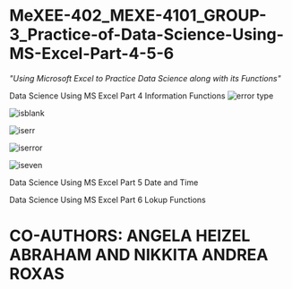 # MeXEE-402_MEXE-4101_GROUP-3_Practice-of-Data-Science-Using-MS-Excel-Part-4-5-6
_"Using Microsoft Excel to Practice Data Science along with its Functions"_

Data Science Using MS Excel Part 4 Information Functions
![error type](https://github.com/MARABI-J/MeXEE-402_MEXE-4101_GROUP-3_Practice-of-Data-Science-Using-MS-Excel-Part-4-5-6/assets/143602067/25e58c56-d658-4cd6-bf5f-cbb99595f0bb)

![isblank](https://github.com/MARABI-J/MeXEE-402_MEXE-4101_GROUP-3_Practice-of-Data-Science-Using-MS-Excel-Part-4-5-6/assets/143602067/ba2bb980-cf4c-48da-a551-f6832cc658df)

![iserr](https://github.com/MARABI-J/MeXEE-402_MEXE-4101_GROUP-3_Practice-of-Data-Science-Using-MS-Excel-Part-4-5-6/assets/143602067/5b725b5a-2b9e-492f-862f-26e45ce7327f)

![iserror](https://github.com/MARABI-J/MeXEE-402_MEXE-4101_GROUP-3_Practice-of-Data-Science-Using-MS-Excel-Part-4-5-6/assets/143602067/59d041da-8be5-454e-a8cd-25beb68291db)

![iseven](https://github.com/MARABI-J/MeXEE-402_MEXE-4101_GROUP-3_Practice-of-Data-Science-Using-MS-Excel-Part-4-5-6/assets/143602067/d463d6f4-597d-4322-8943-3d8aeed711aa)


Data Science Using MS Excel Part 5 Date and Time

Data Science Using MS Excel Part 6 Lokup Functions

# **CO-AUTHORS: ANGELA HEIZEL ABRAHAM AND NIKKITA ANDREA ROXAS**
